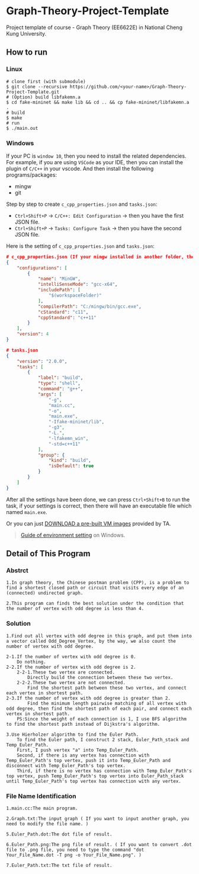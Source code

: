 # Graph-Theory-Project-Template
Project template of course - Graph Theory (EE6622E) in National Cheng Kung University.

## How to run

### Linux

```
# clone first (with submodule)
$ git clone --recursive https://github.com/<your-name>/Graph-Theory-Project-Template.git
# (Option) build libfakemn.a
$ cd fake-mininet && make lib && cd .. && cp fake-mininet/libfakemn.a .
# build
$ make 
# run 
$ ./main.out
```

### Windows

If your PC is `window 10`, then you need to install the related dependencies. For example, if you are using `VSCode` as your IDE, then you can install the plugin of `C/C++` in your vscode. And then install the following programs/packages:
* mingw
* git

Step by step to create `c_cpp_properties.json` and `tasks.json`:
* `Ctrl+Shift+P` -> `C/C++: Edit Configuration` -> then you have the first JSON file.
* `Ctrl+Shift+P` -> `Tasks: Configure Task` -> then you have the second JSON file.

Here is the setting of `c_cpp_properties.json` and `tasks.json`:
```json
# c_cpp_properties.json (If your mingw installed in another folder, then you have to change the value in `compilterPath`)
{
    "configurations": [
        {
            "name": "MinGW",
            "intelliSenseMode": "gcc-x64",
            "includePath": [
                "$(workspaceFolder)"
            ],
            "compilerPath": "C:/mingw/bin/gcc.exe",
            "cStandard": "c11",
            "cppStandard": "c++11"
        }
    ],
    "version": 4
}

# tasks.json
{
    "version": "2.0.0",
    "tasks": [
        {
            "label": "build",
            "type": "shell",
            "command": "g++",
            "args": [
                "-g",
                "main.cc",
                "-o",
                "main.exe",
                "-Ifake-mininet/lib",
                "-g3",
                "-L.",
                "-lfakemn_win",
                "-std=c++11"
            ],
            "group": {
                "kind": "build",
                "isDefault": true
            }
        }
    ]
}
```

After all the settings have been done, we can press `Ctrl+Shift+B` to run the task, if your settings is correct, then there will have an executable file which named `main.exe`.

Or you can just [DOWNLOAD a pre-built VM images](http://gofile.me/39GpL/XU5tznyO6) provided by TA.

> [Guide of environment setting](https://hackmd.io/-5WZQC-1QqOeV3KUX65tEw?view) on Windows.

## Detail of This Program


### Abstrct
    
    1.In graph theory, the Chinese postman problem (CPP), is a problem to find a shortest closed path or circuit that visits every edge of an (connected) undirected graph.

    2.This program can finds the best solution under the condition that the number of vertex with odd degree is less than 4.


### Solution

    1.Find out all vertex with odd degree in this graph, and put them into a vector called Odd_Degree_Vertex, by the way, we also count the number of vertex with odd degree.

    2-1.If the number of vertex with odd degree is 0.
        Do nothing.
    2-2.If the number of vertex with odd degree is 2.
        2-2-1.These two vertex are connected.
            Directly build the connection between these two vertex.
        2-2-2.These two vertex are not connected.
            Find the shortest path between these two vertex, and connect each vertex in shortest path.
    2-3.If the number of vertex with odd degree is greater than 2.
            Find the minimum length pairwise matching of all vertex with odd degree, then find the shortest path of each pair, and connect each vertex in shortest path.
        PS:Since the weight of each connection is 1, I use BFS algorithm to find the shortest path instead of Dijkstra's algorithm.
    
    3.Use Hierholzer algorithm to find the Euler Path.
        To find the Euler path, I construct 2 stack, Euler_Path_stack and Temp_Euler_Path.
        First, I push vertex "a" into Temp_Euler_Path. 
        Second, if there is any vertex has connection with Temp_Euler_Path's top vertex, push it into Temp_Euler_Path and disconnect with Temp_Euler_Path's top vertex.
        Third, if there is no vertex has connection with Temp_Euler_Path's top vertex, push Temp_Euler_Path's top vertex into Euler_Path_stack until Temp_Euler_Path's top vertex has connection with any vertex. 


### File Name Identification
    
    1.main.cc:The main program.
    
    2.Graph.txt:The input graph ( If you want to input another graph, you need to modify the file name. )
    
    5.Euler_Path.dot:The dot file of result.
    
    6.Euler_Path.png:The png file of result. ( If you want to convert .dot file to .png file, you need to type the command "dot Your_File_Name.dot -T png -o Your_File_Name.png". )
    
    7.Euler_Path.txt:The txt file of result.


















